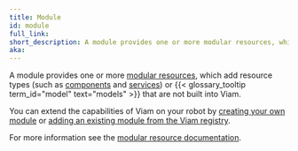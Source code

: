 ```yaml
---
title: Module
id: module
full_link:
short_description: A module provides one or more modular resources, which add resource types or models that are not built into Viam.
aka:
---
```


A module provides one or more [modular resources](/extend/modular-resources/), which add resource types (such as [components](/components/) and [services](/services/)) or {{< glossary_tooltip term_id="model" text="models" >}} that are not built into Viam.

You can extend the capabilities of Viam on your robot by [creating your own module](/extend/modular-resources/create/) or [adding an existing module from the Viam registry](/extend/modular-resources/configure/).

For more information see the [modular resource documentation](/extend/modular-resources/).
